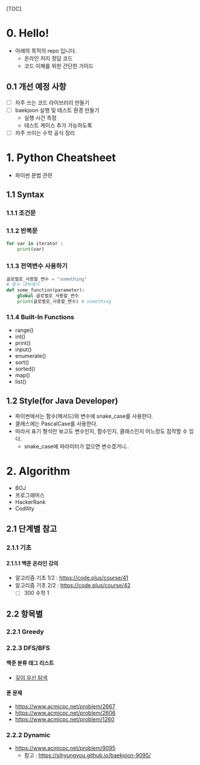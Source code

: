 [TOC]

# 0. Hello!
- 아래의 목적의 repo 입니다.
    - 온라인 저지 정답 코드
    - 코드 이해를 위한 간단한 가이드

## 0.1 개선 예정 사항
- [ ] 자주 쓰는 코드 라이브러리 만들기
- [ ] baekjoon 실행 및 테스트 환경 만들기
  - 실행 시간 측정
  - 테스트 케이스 추가 가능하도록
- [ ] 자주 쓰이는 수학 공식 정리

# 1. Python Cheatsheet
- 파이썬 문법 관련

## 1.1 Syntax

### 1.1.1 조건문

### 1.1.2 반복문
```python
for var in iterator :
    print(var)
```

### 1.1.3 전역변수 사용하기
```python
글로벌로_사용할_변수 = "something"
# 함수 내부에서 
def some_function(parameter):
    global 글로벌로_사용할_변수
    print(글로벌로_사용할_변수) # something 
```

### 1.1.4 Built-In Functions
- range()
- int()
- print()
- input()
- enumerate()
- sort()
- sorted()
- map()
- list()

## 1.2 Style(for Java Developer)
- 파이썬에서는 함수(메서드)와 변수에 snake_case를 사용한다.
- 클래스에는 PascalCase를 사용한다.
- 따라서 표기 형식만 보고도 변수인지, 함수인지, 클래스인지 어느정도 짐작할 수 있다.
    - snake_case에 파라미터가 없으면 변수겠거니..


# 2. Algorithm

- BOJ
- 프로그래머스
- HackerRank
- Codility

## 2.1 단계별 참고
### 2.1.1 기초
#### 2.1.1.1 백준 온라인 강의
- 알고리즘 기초 1/2 : <https://code.plus/course/41>
- 알고리즘 기초 2/2 : <https://code.plus/course/42>
  - [ ] 300 수학 1

## 2.2 항목별

### 2.2.1 Greedy

### 2.2.3 DFS/BFS

#### 백준 분류 태그 리스트
- [깊이 우선 탐색](https://www.acmicpc.net/problemset?sort=ac_desc&algo=127)

#### 푼 문제
- <https://www.acmicpc.net/problem/2667>
- <https://www.acmicpc.net/problem/2606>
- <https://www.acmicpc.net/problem/1260>

### 2.2.2 Dynamic
- <https://www.acmicpc.net/problem/9095>
    - 참고 : <https://sihyungyou.github.io/baekjoon-9095/>
    

